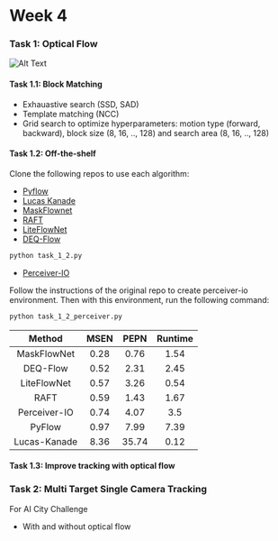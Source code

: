 # Week 4

### Task 1: Optical Flow
![Alt Text](path/to/gif/file.gif)

#### Task 1.1: Block Matching
   + Exhauastive search (SSD, SAD)
   + Template matching (NCC)
   + Grid search to optimize hyperparameters: motion type (forward, backward), block size (8, 16, .., 128) and search area (8, 16, .., 128)

#### Task 1.2: Off-the-shelf
Clone the following repos to use each algorithm:
   + [Pyflow](https://github.com/pathak22/pyflow)
   + [Lucas Kanade](https://docs.opencv.org/3.3.1/dc/d6b/group__video__track.html#ga473e4b886d0bcc6b65831eb88ed93323)
   + [MaskFlownet](https://github.com/microsoft/MaskFlownet)
   + [RAFT](https://github.com/princeton-vl/RAFT)
   + [LiteFlowNet](https://github.com/sniklaus/pytorch-liteflownet)
   + [DEQ-Flow](https://github.com/locuslab/deq-flow)
```bash
python task_1_2.py
```
   + [Perceiver-IO](https://github.com/krasserm/perceiver-io.git)

Follow the instructions of the original repo to create perceiver-io environment. Then with this environment, run the following command:
```bash
python task_1_2_perceiver.py
```
|    Method    |  MSEN  | PEPN | Runtime |
|:------------:|:------:|:----:|:-------:|
|  MaskFlowNet  | 0.28 | 0.76 |   1.54  |
|   DEQ-Flow    | 0.52 | 2.31 |   2.45  |
|  LiteFlowNet  | 0.57 | 3.26 |   0.54  |
|     RAFT      | 0.59 | 1.43 |   1.67  |
| Perceiver-IO  | 0.74 | 4.07 |   3.5   |
|    PyFlow     | 0.97 | 7.99 |   7.39  |
| Lucas-Kanade  | 8.36 | 35.74|   0.12  |



#### Task 1.3: Improve tracking with optical flow


### Task 2: Multi Target Single Camera Tracking
For AI City Challenge
   + With and without optical flow

